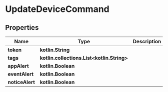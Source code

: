 
# UpdateDeviceCommand

## Properties
Name | Type | Description | Notes
------------ | ------------- | ------------- | -------------
**token** | **kotlin.String** |  |  [optional]
**tags** | **kotlin.collections.List&lt;kotlin.String&gt;** |  |  [optional]
**appAlert** | **kotlin.Boolean** |  |  [optional]
**eventAlert** | **kotlin.Boolean** |  |  [optional]
**noticeAlert** | **kotlin.Boolean** |  |  [optional]



